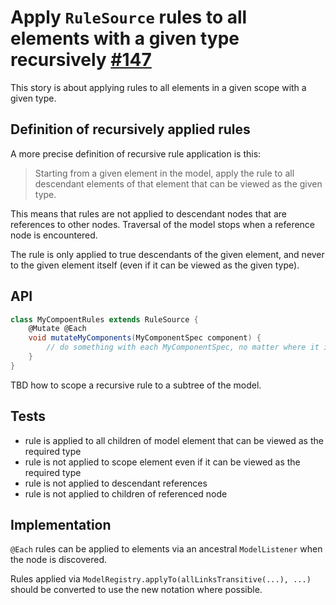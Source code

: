 # Apply `RuleSource` rules to all elements with a given type recursively [#147](https://github.com/gradle/langos/issues/147)

This story is about applying rules to all elements in a given scope with a given type.

## Definition of recursively applied rules

A more precise definition of recursive rule application is this:

> Starting from a given element in the model, apply the rule to all descendant elements of that element that can be viewed as the given type.

This means that rules are not applied to descendant nodes that are references to other nodes. Traversal of the model stops when a reference node is encountered.

The rule is only applied to true descendants of the given element, and never to the given element itself (even if it can be viewed as the given type).

## API

```groovy
class MyCompoentRules extends RuleSource {
    @Mutate @Each
    void mutateMyComponents(MyComponentSpec component) {
        // do something with each MyComponentSpec, no matter where it is in the model
    }
}
```

TBD how to scope a recursive rule to a subtree of the model.

## Tests

* rule is applied to all children of model element that can be viewed as the required type
* rule is not applied to scope element even if it can be viewed as the required type
* rule is not applied to descendant references
* rule is not applied to children of referenced node

## Implementation

`@Each` rules can be applied to elements via an ancestral `ModelListener` when the node is discovered.

Rules applied via `ModelRegistry.applyTo(allLinksTransitive(...), ...)` should be converted to use the new notation where possible.
